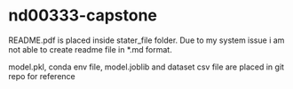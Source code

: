 # nd00333-capstone
README.pdf is placed inside stater_file folder. Due to my system issue i am not able to create readme file in *.md format.

model.pkl, conda env file, model.joblib and dataset csv file are placed in git repo for reference
